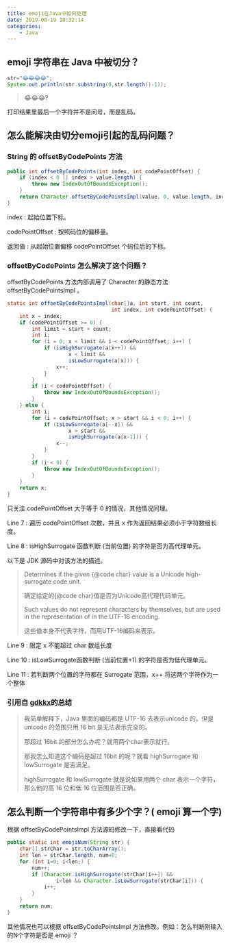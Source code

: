 ```yaml
---
title: emoji在Java中如何处理
date: 2019-08-19 18:32:14
categories: 
	- Java
---
```


## emoji 字符串在 Java 中被切分？

```java
str="😂😂😂😂";
System.out.println(str.substring(0,str.length()-1));
```

> 😂😂😂?

打印结果里最后一个字符并不是问号，而是乱码。



## 怎么能解决由切分emoji引起的乱码问题？

### String 的 offsetByCodePoints 方法

```java
public int offsetByCodePoints(int index, int codePointOffset) {
    if (index < 0 || index > value.length) {
        throw new IndexOutOfBoundsException();
    }
    return Character.offsetByCodePointsImpl(value, 0, value.length, index, codePointOffset);
}
```

index : 起始位置下标。

codePointOffset : 按照码位的偏移量。

返回值 : 从起始位置偏移 codePointOffset 个码位后的下标。

###  offsetByCodePoints 怎么解决了这个问题？

offsetByCodePoints 方法内部调用了 Character 的静态方法 offsetByCodePointsImpl 。

```java
static int offsetByCodePointsImpl(char[]a, int start, int count,
                                  int index, int codePointOffset) {
    int x = index;
    if (codePointOffset >= 0) {
        int limit = start + count;
        int i;
        for (i = 0; x < limit && i < codePointOffset; i++) {
            if (isHighSurrogate(a[x++]) &&
                    x < limit &&
                    isLowSurrogate(a[x])) {
                x++;
            }
        }
        if (i < codePointOffset) {
            throw new IndexOutOfBoundsException();
        }
    } else {
        int i;
        for (i = codePointOffset; x > start && i < 0; i++) {
            if (isLowSurrogate(a[--x]) &&
                    x > start &&
                    isHighSurrogate(a[x-1])) {
                x--;
            }
        }
        if (i < 0) {
            throw new IndexOutOfBoundsException();
        }
    }
    return x;
}
```

只关注 codePointOffset 大于等于 0 的情况，其他情况同理。

Line 7 : 遍历 codePointOffset 次数，并且 x 作为返回结果必须小于字符数组长度。

Line 8 : isHighSurrogate 函数判断 (当前位置) 的字符是否为高代理单元。

以下是 JDK 源码中对该方法的描述。

> Determines if the given {@code char} value is a Unicode high-surrogate code unit.
>
> 确定给定的{@code char}值是否为Unicode高代理代码单元。
>
> Such values do not represent characters by themselves, but are used in the representation of in the UTF-16 encoding.
>
> 这些值本身不代表字符，而用UTF-16编码来表示。

Line 9 : 限定 x 不能超过 char 数组长度

Line 10 : isLowSurrogate函数判断 (当前位置+1) 的字符是否为低代理单元。

Line 11 : 若判断两个位置的字符都在 Surrogate 范围，x++ 将这两个字符作为一个整体

### 引用自 [gdkkx](https://angovia.me/)的总结

> 我简单解释下，Java 里面的编码都是 UTF-16 去表示unicode 的。但是 unicode 的范围只用 16 bit 是无法表示完全的。
>
> 那超过 16bit 的部分怎么办呢？就用两个char表示就行。
>
> 那我怎么知道这个编码是超过 16bit 的呢？就看 highSurrogate 和 lowSurrogate 是否满足。
>
> highSurrogate 和 lowSurrogate 就是说如果用两个 char 表示一个字符，那么他的高 16 位和低 16 位范围是否正确。

## 怎么判断一个字符串中有多少个字？( emoji 算一个字)

根据 offsetByCodePointsImpl 方法源码修改一下，直接看代码

```java
public static int emojiNum(String str) {
    char[] strChar = str.toCharArray();
    int len = strChar.length, num=0;
    for (int i=0; i<len;) {
        num++;
        if (Character.isHighSurrogate(strChar[i++]) &&
                i<len && Character.isLowSurrogate(strChar[i])) {
            i++;
        }
    }
    return num;
}
```

其他情况也可以根据 offsetByCodePointsImpl 方法修改。例如：怎么判断刚输入的N个字符是否是 emoji ？